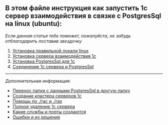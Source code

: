 ## В этом файле инструкция как запустить 1с сервер взаимодействия в связке с PostgresSql на linux (ubuntu):

_Если данная статья тебе поможет, пожалуйста, не забудь отблагодарить поставив звездочку_

1. [Установка правильной локали linux](system-ru-locale.md)
2. [Установка сервера взаимодействия 1с](1c-install.md)
3. [Установка PostgresSql для 1с](postgres-install.md)
4. [Соединение 1с сервера и PostgresSql](connect-1c-server-with-postgres.md)

---

Дополнительная информация:

- [Перенос папки с данными PostgresSql в другую папку](postgres-edit-pgdata.md)
- [Создание кластера серверов 1с](1c-cluster-create.md)
- [Помощь по ./rac и ./ras](rac-ras-help.md)
- [Полное удаление 1с сервера](1c-uninstall.md)
- [Какие службы и порты создаются](system-services-info.md)
- [Ошибки и их решение](errors-and-decision.md)
